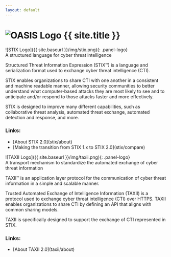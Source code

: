 ```yaml
---
layout: default
---
```



<div class="row">
  <div class="col-md-12">
    <h1>
      <img class="img-responsive" src="{{ site.baseurl }}/img/oasis.jpg" alt="OASIS Logo" /><span> {{ site.title }} </span>
    </h1>
  </div>

  <div class="col-md-6">
    <div class="panel panel-default">
      <div class="panel-heading">
        <div markdown="span">![STIX Logo]({{ site.baseurl }}/img/stix.png){: .panel-logo}</div>
        <div class="panel-title text-center">A structured language for cyber threat intelligence</div>
      </div>
      <div class="panel-body">
        <p>
          Structured Threat Information Expression (STIX™) is a language and serialization format used to exchange cyber threat intelligence (CTI).
        <p>
        </p>
          STIX enables organizations to share CTI with one another in a consistent and machine readable manner, allowing security communities to better understand what computer-based attacks they are most likely to see and to anticipate and/or respond to those attacks faster and more effectively.
        <p>
        </p>
          STIX is designed to improve many different capabilities, such as collaborative threat analysis, automated threat exchange, automated detection and response, and more.
        </p>
        <p>
          <h3>Links:</h3>
          <ul>
            <li markdown="span">[About STIX 2.0](stix/about)</li>
            <li markdown="span">[Making the transition from STIX 1.x to STIX 2.0](stix/compare)</li>
          </ul>
        </p>
      </div>
    </div>
  </div>

  <div class="col-md-6">
    <div class="panel panel-default">
      <div class="panel-heading">
        <div markdown="span">![TAXII Logo]({{ site.baseurl }}/img/taxii.png){: .panel-logo}</div>
        <div class="panel-title text-center">A transport mechanism to standardize the automated exchange of cyber threat information</div>
      </div>
      <div class="panel-body">
        <p>
          TAXII™ is an application layer protocol for the communication of cyber threat information in a simple and scalable manner.
        <p>
        </p>
          Trusted Automated Exchange of Intelligence Information (TAXII) is a protocol used to exchange cyber threat intelligence (CTI) over HTTPS. TAXII enables organizations to share CTI by defining an API that aligns with common sharing models.
        <p>
        </p>
          TAXII is specifically designed to support the exchange of CTI represented in STIX.
        </p>
        <p>
          <h3>Links:</h3>
          <ul>
            <li markdown="span">[About TAXII 2.0](taxii/about)</li>
          </ul>
        </p>
      </div>
    </div>
  </div>

</div>

<div class="row">


</div>

